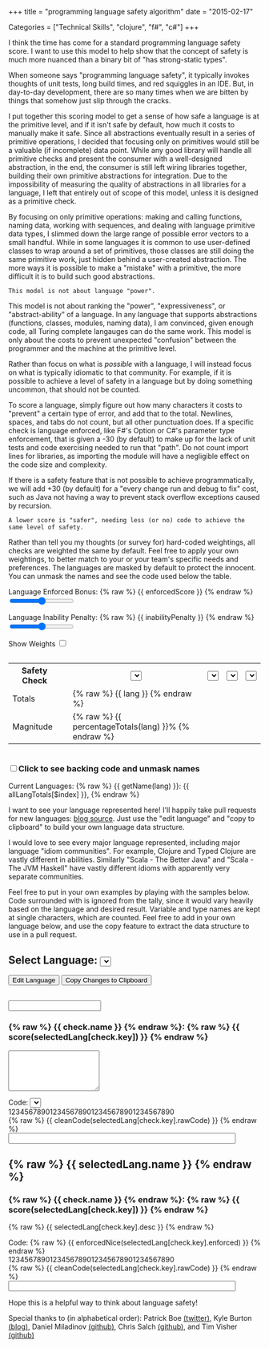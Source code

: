+++
title = "programming language safety algorithm"
date = "2015-02-17"

Categories = ["Technical Skills", "clojure", "f#", "c#"]
+++

I think the time has come for a standard programming language safety
score. I want to use this model to help show that the concept of
safety is much more nuanced than a binary bit of "has strong-static
types".

When someone says "programming language safety", it typically invokes
thoughts of unit tests, long build times, and red squiggles in an
IDE. But, in day-to-day development, there are so many times when we
are bitten by things that somehow just slip through the cracks.

I put together this scoring model to get a sense of how safe a
language is at the primitive level, and if it isn't safe by default,
how much it costs to manually make it safe. Since all abstractions
eventually result in a series of primitive operations, I decided that
focusing only on primitives would still be a valuable (if incomplete)
data point. While any good library will handle all primitive checks
and present the consumer with a well-designed abstraction, in the end,
the consumer is still left wiring libraries together, building their
own primitive abstractions for integration. Due to the impossibility of
measuring the quality of abstractions in all libraries for a language,
I left that entirely out of scope of this model, unless it is designed
as a primitive check.

By focusing on only primitive operations: making and calling
functions, naming data, working with sequences, and dealing with
language primitive data types, I slimmed down the large range of
possible error vectors to a small handful. While in some languages it
is common to use user-defined classes to wrap around a set of
primitives, those classes are still doing the same primitive work,
just hidden behind a user-created abstraction. The more ways it is
possible to make a "mistake" with a primitive, the more difficult it
is to build such good abstractions.

    This model is not about language "power".

This model is not about ranking the "power", "expressiveness", or
"abstract-ability" of a language. In any language that supports
abstractions (functions, classes, modules, naming data), I am
convinced, given enough code, all Turing complete langauges can do the
same work. This model is only about the costs to prevent unexpected
"confusion" between the programmer and the machine at the primitive
level.

Rather than focus on what is _possible_ with a language, I will
instead focus on what is typically idiomatic to that community. For
example, if it is possible to achieve a level of safety in a language
but by doing something uncommon, that should not be counted.

To score a language, simply figure out how many characters it costs to
"prevent" a certain type of error, and add that to the
total. Newlines, spaces, and tabs do not count, but all other
punctuation does. If a specific check is language enforced, like F#'s
Option or C#'s parameter type enforcement, that is given a -30 (by
default) to make up for the lack of unit tests and code exercising
needed to run that "path". Do not count import lines for libraries, as
importing the module will have a negligible effect on the code size
and complexity.

If there is a safety feature that is not possible to achieve
programmatically, we will add +30 (by default) for a "every change run
and debug to fix" cost, such as Java not having a way to prevent stack
overflow exceptions caused by recursion.

    A lower score is "safer", needing less (or no) code to achieve the same level of safety.

Rather than tell you my thoughts (or survey for) hard-coded
weightings, all checks are weighted the same by default. Feel free to
apply your own weightings, to better match to your or your team's
specific needs and preferences. The languages are masked by default to
protect the innocent. You can unmask the names and see the code used
below the table.

<div ng-app="TableApp">
<div ng-controller="TableCtrl">

Language Enforced Bonus:
{% raw %} {{ enforcedScore }} {% endraw %}
<input ng-model="enforcedScore" type="range" min="0" max="50" />

Language Inability Penalty:
{% raw %} {{ inabilityPenalty }} {% endraw %}
<input ng-model="inabilityPenalty" type="range" min="0" max="50" />

Show Weights <input type="checkbox" ng-model="showWeights" />
<p class="lead">
<div style="overflow-x:scroll">
<table class="langtable">
<tr>
<th>Safety Check</th>
<th></th>
<th>
<select ng-options="getName(lang) for lang in allLanguages" ng-model="languages[0]"></select>
</th>
<th>
<select ng-options="getName(lang) for lang in allLanguages" ng-model="languages[1]"></select>
</th>
<th>
<select ng-options="getName(lang) for lang in allLanguages" ng-model="languages[2]"></select>
</th>
<th>
<select ng-options="getName(lang) for lang in allLanguages" ng-model="languages[3]"></select>
</th>
</tr>
<tr ng-repeat="check in langChecks" score-row name="check.name" row-key="check.key"></tr>
<tr class="totals"><td>Totals</td>
<td></td>
<td ng-repeat="lang in langTotals track by $index">
{% raw %} {{ lang }} {% endraw %}
</td>
</tr>
<tr class="totals"><td>Magnitude</td>
<td></td>
<td ng-repeat="lang in langTotals track by $index">
{% raw %} {{ percentageTotals(lang) }}% {% endraw %}
</td>
</tr>
</table>
</div>

<h3><input ng-model="showRealName" type="checkbox" /><span
ng-click="showRealName = !!!showRealName">Click to see backing code and unmask names</span></h3>

Current Languages:
<span ng-repeat="lang in allLanguages">
{% raw %} {{ getName(lang) }}: {{ allLangTotals[$index] }}, {% endraw %}
</select>

I want to see your language represented here! I'll happily take pull
requests for new languages: [blog source](https://github.com/steveshogren/blog-source/blob/master/source/javascripts/sliders.js). Just
use the "edit language" and "copy to clipboard" to build your own
language data structure.

I would love to see every major language represented, including major
language "idiom communities". For example, Clojure and Typed Clojure
are vastly different in abilities. Similarly "Scala - The Better Java"
and "Scala - The JVM Haskell" have vastly different idioms with
apparently very separate communities.


<div ng-show="showRealName"> Feel free to put in your own examples by
playing with the samples below. Code surrounded with <! !> is ignored
from the tally, since it would vary heavily based on the language and
desired result. Variable and type names are kept at single characters,
which are counted. Feel free to add in your own language below, and
use the copy feature to extract the data structure to use in a pull
request.

<h2>Select Language:
<select ng-options="lang.name for lang in allLanguages" ng-model="selectedLang"></select>
</h2>
<button ng-click="showEdit = !showEdit">Edit Language</button>
<button ng-click="copyToClipboard(selectedLang)">Copy Changes to Clipboard</button>
<div ng-show="showEdit">
<h2><input ng-model="selectedLang.name"></input></h2>
<div ng-repeat="check in langChecks">
<h3>{% raw %} {{ check.name }} {% endraw %}: {% raw %} {{ score(selectedLang[check.key]) }} {% endraw %} </h3>
<p>
<textarea class="widetextarea" rows="5" ng-model="selectedLang[check.key].desc"></textarea> 
<div>
Code: <select ng-options="enforcedNice(e) for e in enforcedTypes" ng-model="selectedLang[check.key].enforced"></select>
<div class="tablecode">1234567890123456789012345678901234567890</div>
<div class="tablecode" > {% raw %} {{ cleanCode(selectedLang[check.key].rawCode) }} {% endraw %} </div>
<input type="text" style="width:90%;" ng-model="selectedLang[check.key].rawCode" />
</div>
</p>
</div>
</div>

<div ng-show="!showEdit">
<h2>{% raw %} {{ selectedLang.name }} {% endraw %}</h2>
<div ng-repeat="check in langChecks">
<h3>{% raw %} {{ check.name }} {% endraw %}: {% raw %} {{ score(selectedLang[check.key]) }} {% endraw %} </h3>
<p>
{% raw %} {{ selectedLang[check.key].desc }} {% endraw %}
<div>
Code: {% raw %} {{ enforcedNice(selectedLang[check.key].enforced)  }} {% endraw %}
<div class="tablecode" ng-if="selectedLang[check.key].rawCode">1234567890123456789012345678901234567890</div>
<div class="tablecode" > {% raw %} {{ cleanCode(selectedLang[check.key].rawCode) }} {% endraw %} </div>
<input type="text" style="width:90%;" ng-model="selectedLang[check.key].rawCode" />
</div>
</p>
</div>
</div>
</div>

Hope this is a helpful way to think about language safety!

Special thanks to (in alphabetical order):
Patrick Boe [(twitter)](https://twitter.com/traffichazard/),
Kyle Burton [(blog)](http://asymmetrical-view.com/),
Daniel Miladinov [(github)](https://github.com/danielmiladinov),
Chris Salch [(github)](https://github.com/arlaneenalra), and
Tim Visher [(github)](https://github.com/timvisher)
